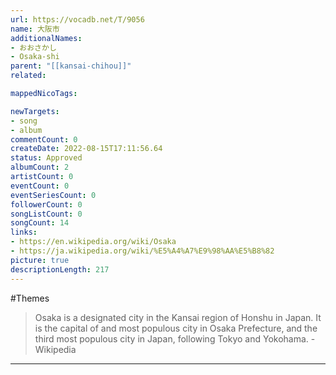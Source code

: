 ```yaml
---
url: https://vocadb.net/T/9056
name: 大阪市
additionalNames: 
- おおさかし
- Osaka-shi
parent: "[[kansai-chihou]]"
related:

mappedNicoTags:

newTargets:
- song
- album
commentCount: 0
createDate: 2022-08-15T17:11:56.64
status: Approved
albumCount: 2
artistCount: 0
eventCount: 0
eventSeriesCount: 0
followerCount: 0
songListCount: 0
songCount: 14
links: 
- https://en.wikipedia.org/wiki/Osaka
- https://ja.wikipedia.org/wiki/%E5%A4%A7%E9%98%AA%E5%B8%82
picture: true
descriptionLength: 217
---
```


#Themes

>Osaka is a designated city in the Kansai region of Honshu in Japan.
It is the capital of and most populous city in Osaka Prefecture, and the third most populous city in Japan, following Tokyo and Yokohama.
-Wikipedia

---

